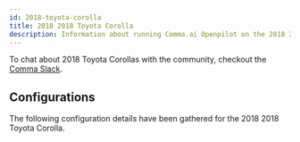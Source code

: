 ```yaml
---
id: 2018-toyota-corolla
title: 2018 2018 Toyota Corolla
description: Information about running Comma.ai Openpilot on the 2018 2018 Toyota Corolla
---
```





To chat about 2018 Toyota Corollas with the community, checkout the  [Comma Slack](https://slack.comma.ai).
      
## Configurations
The following configuration details have been gathered for the 2018 2018 Toyota Corolla.








